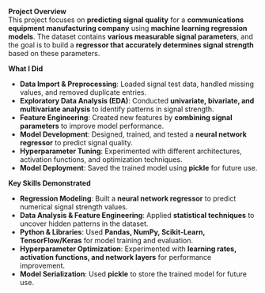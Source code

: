 **Project Overview**  
This project focuses on **predicting signal quality** for a **communications equipment manufacturing company** using **machine learning regression models**. The dataset contains **various measurable signal parameters**, and the goal is to build a **regressor that accurately determines signal strength** based on these parameters.

**What I Did**  

* **Data Import & Preprocessing**: Loaded signal test data, handled missing values, and removed duplicate entries.  
* **Exploratory Data Analysis (EDA)**: Conducted **univariate, bivariate, and multivariate analysis** to identify patterns in signal strength.  
* **Feature Engineering**: Created new features by **combining signal parameters** to improve model performance.  
* **Model Development**: Designed, trained, and tested a **neural network regressor** to predict signal quality.  
* **Hyperparameter Tuning**: Experimented with different architectures, activation functions, and optimization techniques.  
* **Model Deployment**: Saved the trained model using **pickle** for future use.  


**Key Skills Demonstrated**  

* **Regression Modeling**: Built a **neural network regressor** to predict numerical signal strength values.  
* **Data Analysis & Feature Engineering**: Applied **statistical techniques** to uncover hidden patterns in the dataset.  
* **Python & Libraries**: Used **Pandas, NumPy, Scikit-Learn, TensorFlow/Keras** for model training and evaluation.  
* **Hyperparameter Optimization**: Experimented with **learning rates, activation functions, and network layers** for performance improvement.  
* **Model Serialization**: Used **pickle** to store the trained model for future use.  
